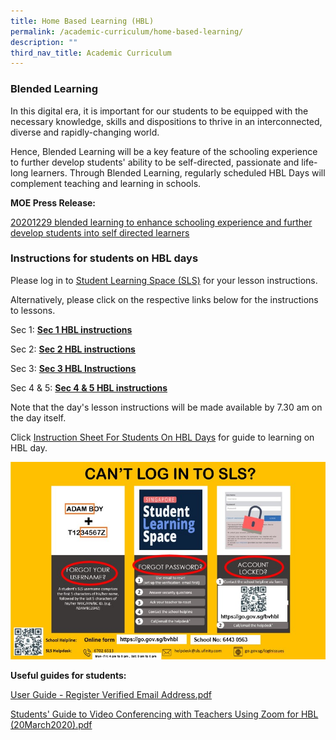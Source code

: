 ```yaml
---
title: Home Based Learning (HBL)
permalink: /academic-curriculum/home-based-learning/
description: ""
third_nav_title: Academic Curriculum
---
```

### Blended Learning

In this digital era, it is important for our students to be equipped with the necessary knowledge, skills and dispositions to thrive in an interconnected, diverse and rapidly-changing world.

Hence, Blended Learning will be a key feature of the schooling experience to further develop students' ability to be self-directed, passionate and life-long learners. Through Blended Learning, regularly scheduled HBL Days will complement teaching and learning in schools. 

**MOE Press Release:**

[20201229 blended learning to enhance schooling experience and further develop students into self directed learners](https://www.moe.gov.sg/news/press-releases/20201229-blended-learning-to-enhance-schooling-experience-and-further-develop-students-into-self-directed-learners)

### Instructions for students on HBL days

Please log in to [Student Learning Space (SLS)](https://vle.learning.moe.edu.sg/login) for your lesson instructions.

Alternatively, please click on the respective links below for the instructions to lessons.

Sec 1:  **[Sec 1 HBL instructions](https://docs.google.com/spreadsheets/d/e/2PACX-1vQCX76RTmLcXIJ7QhcNRXZVm9xtryo7HdMpeEE2emnCjJxsTohG9K_eBtWR51RtehRiap2Zwz2cPdQc/pubhtml)**

Sec 2:  **[Sec 2 HBL instructions](https://docs.google.com/spreadsheets/d/e/2PACX-1vTOqVeVvdR3-z3SUycxmI1steTV83pCnTLhM7KCPwCaXh_QK5J7-X3qZ0rUNjKB6oIKdJCtgA090vHK/pubhtml?gid=495698779&amp;single=true)**

Sec 3: **[Sec 3 HBL Instructions](https://docs.google.com/spreadsheets/d/e/2PACX-1vRyMDZhOvXVdcAl_EX0UFt-GhxIv_qurgugCnZAEMteu3JHRENSxIOccPWHJUKlE1rgk0oyWx7Sy8ep/pubhtml)**

Sec 4 &amp; 5: **[Sec 4 &amp; 5 HBL instructions](https://docs.google.com/spreadsheets/d/e/2PACX-1vQLfaPV60AOzs0qDkvnb6Qzk5vGWB8xM2xOeoa4yI10N9QQLnt4QzR0nMXq6GKUlGvp4Q9gtw-jDawv/pubhtml?gid=625743650&amp;single=true)** 

Note that the day's lesson instructions will be made available by 7.30 am on the day itself.

Click [Instruction Sheet For Students On HBL Days](/files/Instruction%20Sheet%20for%20Students_BV.pdf) for guide to learning on HBL day.

![Student Learning Space support](/images/SLS%20suppt.jpg)

**Useful guides for students:**

[User Guide - Register Verified Email Address.pdf](/files/User%20Guide%20-%20Register%20Verified%20Email%20Address.pdf) <br>

[Students' Guide to Video Conferencing with Teachers Using Zoom for HBL (20March2020).pdf](/files/Students'%20Guide%20to%20Video%20Conferencing%20with%20Teachers%20Using%20Zoom%20for%20HBL%20(20March2020).pdf)